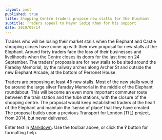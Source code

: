 ```yaml
---
layout: post
published: true
title: Shopping Centre traders propose new stalls for the Elephant
subtitle: Traders appeal to Mayor Sadiq Khan for his support
date: 2020/09/14
---
```

Traders who will be losing their market stalls when the Elephant and Castle shopping closes have come up with their own proposal for new stalls at the Elephant. Around forty traders face the loss of their businesses and livelihoods when the Centre closes its doors for the last time on 24 September.
The traders’ proposals are for new stalls to be sited around the Faraday Memorial, by the railway arches along Archer St and outside the new Elephant Arcade, at the bottom of Perronet House.

Traders are proposing at least 45 new stalls.  Most of the new stalls would be around the large silver Faraday Memorial in the middle of the Elephant roundabout. This will become an even more important commuter route between the train station and the tube stations, with the closure of the shopping centre.  The proposal would keep established traders at the heart of the Elephant and maintain the ‘sense of place’ that they have created.  The proposal builds upon a previous Transport for London (TfL) project, from 2014, but never delivered.




Enter text in [Markdown](http://daringfireball.net/projects/markdown/). Use the toolbar above, or click the **?** button for formatting help.
